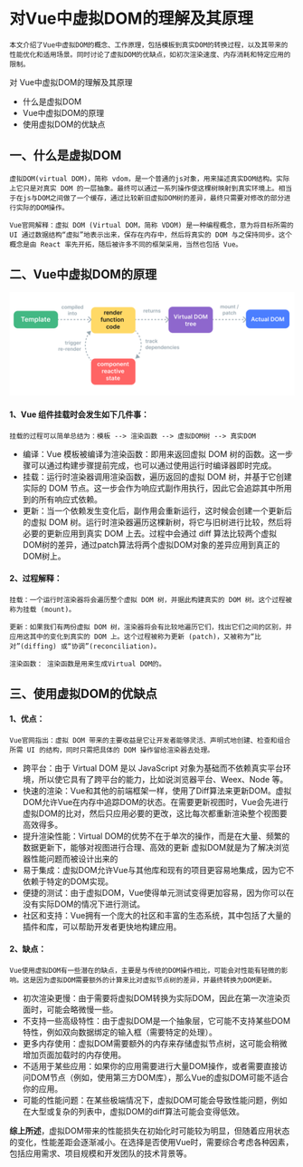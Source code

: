 # 对Vue中虚拟DOM的理解及其原理

    本文介绍了Vue中虚拟DOM的概念、工作原理，包括模板到真实DOM的转换过程，以及其带来的性能优化和适用场景。同时讨论了虚拟DOM的优缺点，如初次渲染速度、内存消耗和特定应用的限制。

对 Vue中虚拟DOM的理解及其原理

* 什么是虚拟DOM
* Vue中虚拟DOM的原理
* 使用虚拟DOM的优缺点


## 一、什么是虚拟DOM
```
虚拟DOM(virtual DOM)，简称 vdom，是一个普通的js对象，用来描述真实DOM结构。实际上它只是对真实 DOM 的一层抽象。最终可以通过一系列操作使这棵树映射到真实环境上。相当于在js与DOM之间做了一个缓存，通过比较新旧虚拟DOM树的差异，最终只需要对修改的部分进行实际的DOM操作。
```
```
Vue官网解释：虚拟 DOM (Virtual DOM，简称 VDOM) 是一种编程概念，意为将目标所需的 UI 通过数据结构“虚拟”地表示出来，保存在内存中，然后将真实的 DOM 与之保持同步。这个概念是由 React 率先开拓，随后被许多不同的框架采用，当然也包括 Vue。
```

## 二、Vue中虚拟DOM的原理
![Alt text](images/vdom.png)


#### 1、Vue 组件挂载时会发生如下几件事：

    挂载的过程可以简单总结为：模板 --> 渲染函数 --> 虚拟DOM树 --> 真实DOM

* 编译：Vue 模板被编译为渲染函数：即用来返回虚拟 DOM 树的函数。这一步骤可以通过构建步骤提前完成，也可以通过使用运行时编译器即时完成。
* 挂载：运行时渲染器调用渲染函数，遍历返回的虚拟 DOM 树，并基于它创建实际的 DOM 节点。这一步会作为响应式副作用执行，因此它会追踪其中所用到的所有响应式依赖。
* 更新：当一个依赖发生变化后，副作用会重新运行，这时候会创建一个更新后的虚拟 DOM 树。运行时渲染器遍历这棵新树，将它与旧树进行比较，然后将必要的更新应用到真实 DOM 上去。过程中会通过 diff 算法比较两个虚拟DOM树的差异，通过patch算法将两个虚拟DOM对象的差异应用到真正的DOM树上。

#### 2、过程解释：
```
挂载：一个运行时渲染器将会遍历整个虚拟 DOM 树，并据此构建真实的 DOM 树。这个过程被称为挂载 (mount)。
```
```
更新：如果我们有两份虚拟 DOM 树，渲染器将会有比较地遍历它们，找出它们之间的区别，并应用这其中的变化到真实的 DOM 上。这个过程被称为更新 (patch)，又被称为“比对”(diffing) 或“协调”(reconciliation)。
```
```
渲染函数： 渲染函数是用来生成Virtual DOM的。
```

## 三、使用虚拟DOM的优缺点
#### 1、优点：
```
Vue官网指出：虚拟 DOM 带来的主要收益是它让开发者能够灵活、声明式地创建、检查和组合所需 UI 的结构，同时只需把具体的 DOM 操作留给渲染器去处理。
```

* 跨平台：由于 Virtual DOM 是以 JavaScript 对象为基础而不依赖真实平台环境，所以使它具有了跨平台的能力，比如说浏览器平台、Weex、Node 等。
* 快速的渲染：Vue和其他的前端框架一样，使用了Diff算法来更新DOM。虚拟DOM允许Vue在内存中追踪DOM的状态。在需要更新视图时，Vue会先进行虚拟DOM的比对，然后只应用必要的更改，这比每次都重新渲染整个视图要高效得多。
* 提升渲染性能：Virtual DOM的优势不在于单次的操作，而是在大量、频繁的数据更新下，能够对视图进行合理、高效的更新
虚拟DOM就是为了解决浏览器性能问题而被设计出来的
* 易于集成：虚拟DOM允许Vue与其他库和现有的项目更容易地集成，因为它不依赖于特定的DOM实现。
* 便捷的测试：由于虚拟DOM，Vue使得单元测试变得更加容易，因为你可以在没有实际DOM的情况下进行测试。
* 社区和支持：Vue拥有一个庞大的社区和丰富的生态系统，其中包括了大量的插件和库，可以帮助开发者更快地构建应用。

#### 2、缺点：
```
Vue使用虚拟DOM有一些潜在的缺点，主要是与传统的DOM操作相比，可能会对性能有轻微的影响。这是因为虚拟DOM需要额外的计算来比对虚拟节点树的差异，并最终转换为DOM更新。
```

* 初次渲染更慢：由于需要将虚拟DOM转换为实际DOM，因此在第一次渲染页面时，可能会略微慢一些。
* 不支持一些高级特性：由于虚拟DOM是一个抽象层，它可能不支持某些DOM特性，例如双向数据绑定的输入框（需要特定的处理）。
* 更多内存使用：虚拟DOM需要额外的内存来存储虚拟节点树，这可能会稍微增加页面加载时的内存使用。
* 不适用于某些应用：如果你的应用需要进行大量DOM操作，或者需要直接访问DOM节点（例如，使用第三方DOM库），那么Vue的虚拟DOM可能不适合你的应用。
* 可能的性能问题：在某些极端情况下，虚拟DOM可能会导致性能问题，例如在大型或复杂的列表中，虚拟DOM的diff算法可能会变得低效。


**综上所述**，虚拟DOM带来的性能损失在初始化时可能较为明显，但随着应用状态的变化，性能差距会逐渐减小。在选择是否使用Vue时，需要综合考虑各种因素，包括应用需求、项目规模和开发团队的技术背景等。